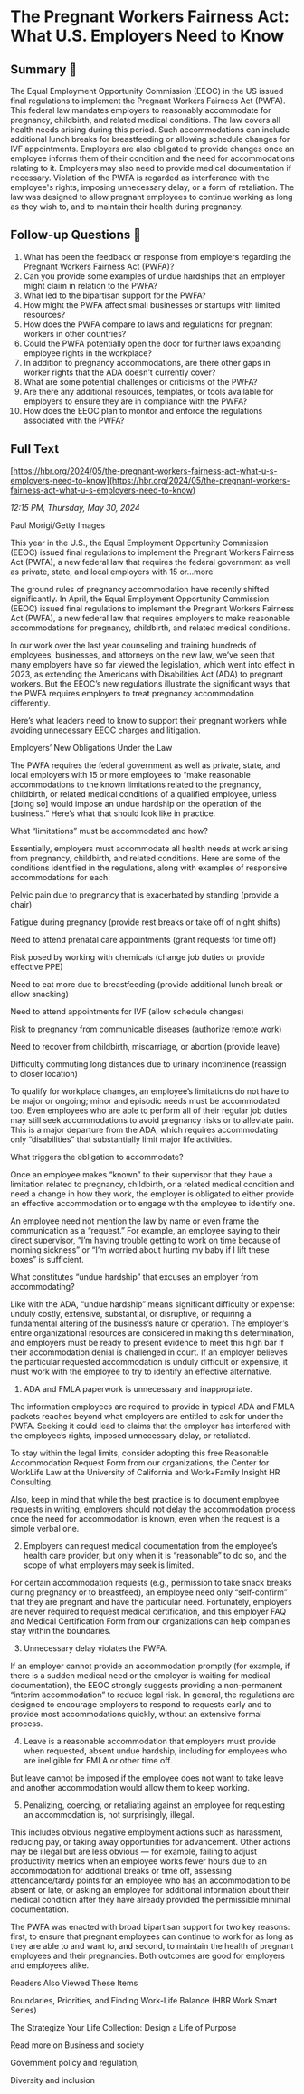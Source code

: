 # The Pregnant Workers Fairness Act: What U.S. Employers Need to Know

## Summary 🤖

The Equal Employment Opportunity Commission (EEOC) in the US issued final regulations to implement the Pregnant Workers Fairness Act (PWFA). This federal law mandates employers to reasonably accommodate for pregnancy, childbirth, and related medical conditions. The law covers all health needs arising during this period. Such accommodations can include additional lunch breaks for breastfeeding or allowing schedule changes for IVF appointments. Employers are also obligated to provide changes once an employee informs them of their condition and the need for accommodations relating to it. Employers may also need to provide medical documentation if necessary. Violation of the PWFA is regarded as interference with the employee's rights, imposing unnecessary delay, or a form of retaliation. The law was designed to allow pregnant employees to continue working as long as they wish to, and to maintain their health during pregnancy.


## Follow-up Questions 🤖

1. What has been the feedback or response from employers regarding the Pregnant Workers Fairness Act (PWFA)?
2. Can you provide some examples of undue hardships that an employer might claim in relation to the PWFA?
3. What led to the bipartisan support for the PWFA?
4. How might the PWFA affect small businesses or startups with limited resources?
5. How does the PWFA compare to laws and regulations for pregnant workers in other countries?
6. Could the PWFA potentially open the door for further laws expanding employee rights in the workplace?
7. In addition to pregnancy accommodations, are there other gaps in worker rights that the ADA doesn't currently cover?
8. What are some potential challenges or criticisms of the PWFA?
9. Are there any additional resources, templates, or tools available for employers to ensure they are in compliance with the PWFA?
10. How does the EEOC plan to monitor and enforce the regulations associated with the PWFA?

## Full Text

[https://hbr.org/2024/05/the-pregnant-workers-fairness-act-what-u-s-employers-need-to-know](https://hbr.org/2024/05/the-pregnant-workers-fairness-act-what-u-s-employers-need-to-know)

*12:15 PM, Thursday, May 30, 2024*

Paul Morigi/Getty Images

This year in the U.S., the Equal Employment Opportunity Commission (EEOC) issued final regulations to implement the Pregnant Workers Fairness Act (PWFA), a new federal law that requires the federal government as well as private, state, and local employers with 15 or...more

The ground rules of pregnancy accommodation have recently shifted significantly. In April, the Equal Employment Opportunity Commission (EEOC) issued final regulations to implement the Pregnant Workers Fairness Act (PWFA), a new federal law that requires employers to make reasonable accommodations for pregnancy, childbirth, and related medical conditions.

In our work over the last year counseling and training hundreds of employees, businesses, and attorneys on the new law, we’ve seen that many employers have so far viewed the legislation, which went into effect in 2023, as extending the Americans with Disabilities Act (ADA) to pregnant workers. But the EEOC’s new regulations illustrate the significant ways that the PWFA requires employers to treat pregnancy accommodation differently.

Here’s what leaders need to know to support their pregnant workers while avoiding unnecessary EEOC charges and litigation.

Employers’ New Obligations Under the Law

The PWFA requires the federal government as well as private, state, and local employers with 15 or more employees to “make reasonable accommodations to the known limitations related to the pregnancy, childbirth, or related medical conditions of a qualified employee, unless [doing so] would impose an undue hardship on the operation of the business.” Here’s what that should look like in practice.

What “limitations” must be accommodated and how?

Essentially, employers must accommodate all health needs at work arising from pregnancy, childbirth, and related conditions. Here are some of the conditions identified in the regulations, along with examples of responsive accommodations for each:

Pelvic pain due to pregnancy that is exacerbated by standing (provide a chair)

Fatigue during pregnancy (provide rest breaks or take off of night shifts)

Need to attend prenatal care appointments (grant requests for time off)

Risk posed by working with chemicals (change job duties or provide effective PPE)

Need to eat more due to breastfeeding (provide additional lunch break or allow snacking)

Need to attend appointments for IVF (allow schedule changes)

Risk to pregnancy from communicable diseases (authorize remote work)

Need to recover from childbirth, miscarriage, or abortion (provide leave)

Difficulty commuting long distances due to urinary incontinence (reassign to closer location)

To qualify for workplace changes, an employee’s limitations do not have to be major or ongoing; minor and episodic needs must be accommodated too. Even employees who are able to perform all of their regular job duties may still seek accommodations to avoid pregnancy risks or to alleviate pain. This is a major departure from the ADA, which requires accommodating only “disabilities” that substantially limit major life activities.

What triggers the obligation to accommodate?

Once an employee makes “known” to their supervisor that they have a limitation related to pregnancy, childbirth, or a related medical condition and need a change in how they work, the employer is obligated to either provide an effective accommodation or to engage with the employee to identify one.

An employee need not mention the law by name or even frame the communication as a “request.” For example, an employee saying to their direct supervisor, “I’m having trouble getting to work on time because of morning sickness” or “I’m worried about hurting my baby if I lift these boxes” is sufficient.

What constitutes “undue hardship” that excuses an employer from accommodating?

Like with the ADA, “undue hardship” means significant difficulty or expense: unduly costly, extensive, substantial, or disruptive, or requiring a fundamental altering of the business’s nature or operation. The employer’s entire organizational resources are considered in making this determination, and employers must be ready to present evidence to meet this high bar if their accommodation denial is challenged in court. If an employer believes the particular requested accommodation is unduly difficult or expensive, it must work with the employee to try to identify an effective alternative.

1. ADA and FMLA paperwork is unnecessary and inappropriate.

The information employees are required to provide in typical ADA and FMLA packets reaches beyond what employers are entitled to ask for under the PWFA. Seeking it could lead to claims that the employer has interfered with the employee’s rights, imposed unnecessary delay, or retaliated.

To stay within the legal limits, consider adopting this free Reasonable Accommodation Request Form from our organizations, the Center for WorkLife Law at the University of California and Work+Family Insight HR Consulting.

Also, keep in mind that while the best practice is to document employee requests in writing, employers should not delay the accommodation process once the need for accommodation is known, even when the request is a simple verbal one.

2. Employers can request medical documentation from the employee’s health care provider, but only when it is “reasonable” to do so, and the scope of what employers may seek is limited.

For certain accommodation requests (e.g., permission to take snack breaks during pregnancy or to breastfeed), an employee need only “self-confirm” that they are pregnant and have the particular need. Fortunately, employers are never required to request medical certification, and this employer FAQ and Medical Certification Form from our organizations can help companies stay within the boundaries.

3. Unnecessary delay violates the PWFA.

If an employer cannot provide an accommodation promptly (for example, if there is a sudden medical need or the employer is waiting for medical documentation), the EEOC strongly suggests providing a non-permanent “interim accommodation” to reduce legal risk. In general, the regulations are designed to encourage employers to respond to requests early and to provide most accommodations quickly, without an extensive formal process.

4. Leave is a reasonable accommodation that employers must provide when requested, absent undue hardship, including for employees who are ineligible for FMLA or other time off.

But leave cannot be imposed if the employee does not want to take leave and another accommodation would allow them to keep working.

5. Penalizing, coercing, or retaliating against an employee for requesting an accommodation is, not surprisingly, illegal.

This includes obvious negative employment actions such as harassment, reducing pay, or taking away opportunities for advancement. Other actions may be illegal but are less obvious — for example, failing to adjust productivity metrics when an employee works fewer hours due to an accommodation for additional breaks or time off, assessing attendance/tardy points for an employee who has an accommodation to be absent or late, or asking an employee for additional information about their medical condition after they have already provided the permissible minimal documentation.

The PWFA was enacted with broad bipartisan support for two key reasons: first, to ensure that pregnant employees can continue to work for as long as they are able to and want to, and second, to maintain the health of pregnant employees and their pregnancies. Both outcomes are good for employers and employees alike.

Readers Also Viewed These Items

Boundaries, Priorities, and Finding Work-Life Balance (HBR Work Smart Series)

The Strategize Your Life Collection: Design a Life of Purpose

Read more on Business and society

Government policy and regulation,

Diversity and inclusion

